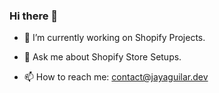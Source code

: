 ### Hi there 👋

- 🔭 I’m currently working on Shopify Projects.

- 💬 Ask me about Shopify Store Setups.
- 📫 How to reach me: contact@jayaguilar.dev
